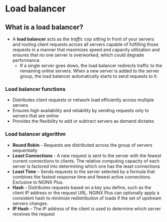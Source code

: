 # Load balancer

## What is a load balancer?

- A **load balancer** acts as the *traffic cop* sitting in front of your servers and routing client requests across all servers capable of fulfilling those requests in a manner that maximizes speed and capacity utilization and ensures that no one server is overworked, which could degrade performance. 
  - If a single server goes down, the load balancer redirects traffic to the remaining online servers. When a new server is added to the server group, the load balancer automatically starts to send requests to it.

### Load balancer functions
- Distributes client requests or network load efficiently across multiple servers
- Ensures high availability and reliability by sending requests only to servers that are online
- Provides the flexibility to add or subtract servers as demand dictates

### Load balancer algorithm
- **Round Robin** - Requests are distributed across the group of servers sequentially
- **Least Connections** - A new request is sent to the server with the fewest current connections to clients. The relative computing capacity of each server is factored into determining which one has the least connections
- **Least Time** – Sends requests to the server selected by a formula that combines the fastest response time and fewest active connections. Exclusive to NGINX Plus.
- **Hash** – Distributes requests based on a key you define, such as the client IP address or the request URL. NGINX Plus can optionally apply a consistent hash to minimize redistribution
of loads if the set of upstream servers changes.
- **IP Hash** – The IP address of the client is used to determine which server receives the request
